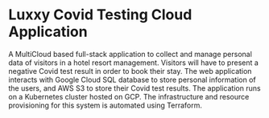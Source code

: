 # Luxxy Covid Testing Cloud Application

A MultiCloud based full-stack application to collect and manage personal data of visitors in a hotel resort management. Visitors will have to present a negative Covid test result in order to book their stay. The web application interacts with Google Cloud SQL database to store personal information of the users, and AWS S3 to store their Covid test results. The application runs on a Kubernetes cluster hosted on GCP. The infrastructure and resource provisioning for this system is automated using Terraform.
